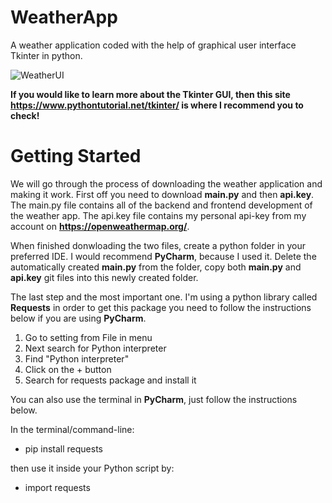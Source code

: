 # WeatherApp
A weather application coded with the help of graphical user interface Tkinter in python. 

![WeatherUI](https://user-images.githubusercontent.com/44835095/166613400-4796c537-ab4e-4cf7-b298-87494a895f40.PNG)

**If you would like to learn more about the Tkinter GUI, then this site https://www.pythontutorial.net/tkinter/ is where I recommend you to check!**

# Getting Started
We will go through the process of downloading the weather application and making it work. First off you need to download **main.py** and then **api.key**. The main.py file contains all of the backend and frontend development of the weather app. The api.key file contains my personal api-key from my account on **https://openweathermap.org/**. 

When finished donwloading the two files, create a python folder in your preferred IDE. I would recommend **PyCharm**, because I used it. Delete the automatically created **main.py** from the folder, copy both **main.py** and  **api.key** git files into this newly created folder.

The last step and the most important one. I'm using a python library called **Requests** in order to get this package you need to follow the instructions below if you are using **PyCharm**.

1. Go to setting from File in menu
2. Next search for Python interpreter
3. Find "Python interpreter"
4. Click on the + button
5. Search for requests package and install it

You can also use the terminal in **PyCharm**, just follow the instructions below.

In the terminal/command-line:

  * pip install requests 

then use it inside your Python script by:

  * import requests

